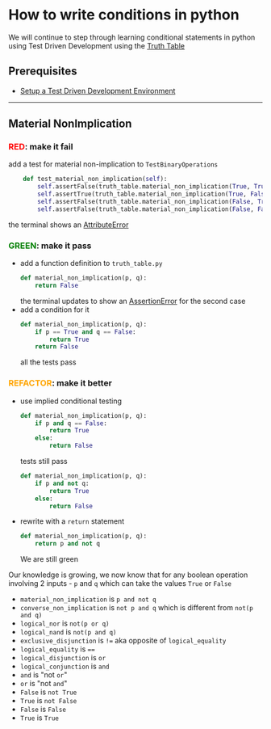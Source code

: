 # How to write conditions in python

We will continue to step through learning conditional statements in python using Test Driven Development using the [Truth Table](https://en.wikipedia.org/wiki/Truth_table)

## Prerequisites

- [Setup a Test Driven Development Environment](./TDD_SETUP.md)

---

## Material NonImplication

### <span style="color:red">**RED**</span>: make it fail

add a test for material non-implication to `TestBinaryOperations`

```python
    def test_material_non_implication(self):
        self.assertFalse(truth_table.material_non_implication(True, True))
        self.assertTrue(truth_table.material_non_implication(True, False))
        self.assertFalse(truth_table.material_non_implication(False, True))
        self.assertFalse(truth_table.material_non_implication(False, False))
```

the terminal shows an [AttributeError](./01_ATTRIBUTE_ERROR.md)

### <span style="color:green">**GREEN**</span>: make it pass

- add a function definition to `truth_table.py`
    ```python
    def material_non_implication(p, q):
        return False
    ```
    the terminal updates to show an [AssertionError](./04_ASSERTION_ERROR.md) for the second case
- add a condition for it
    ```python
    def material_non_implication(p, q):
        if p == True and q == False:
            return True
        return False
    ```
    all the tests pass

### <span style="color:orange">**REFACTOR**</span>: make it better

- use implied conditional testing
    ```python
    def material_non_implication(p, q):
        if p and q == False:
            return True
        else:
            return False
    ```
    tests still pass
    ```python
    def material_non_implication(p, q):
        if p and not q:
            return True
        else:
            return False
    ```
- rewrite with a `return` statement
    ```python
    def material_non_implication(p, q):
        return p and not q
    ```
    We are still green

Our knowledge is growing, we now know that for any boolean operation involving 2 inputs - `p` and `q` which can take the values `True` or `False`
- `material_non_implication` is `p and not q`
- `converse_non_implication` is `not p and q` which is different from `not(p and q)`
- `logical_nor` is `not(p or q)`
- `logical_nand` is `not(p and q)`
- `exclusive_disjunction` is `!=` aka opposite of `logical_equality`
- `logical_equality` is `==`
- `logical_disjunction` is `or`
- `logical_conjunction` is `and`
- `and` is "not `or`"
- `or` is "not `and`"
- `False` is `not True`
- `True` is `not False`
- `False` is `False`
- `True` is `True`
